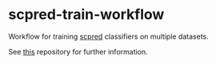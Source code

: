 # scpred-train-workflow
Workflow for training [scpred](https://github.com/IMB-Computational-Genomics-Lab/scPred) classifiers on multiple datasets.

See [this](https://github.com/ebi-gene-expression-group/cell-types-train-control-workflow) repository for further information. 
